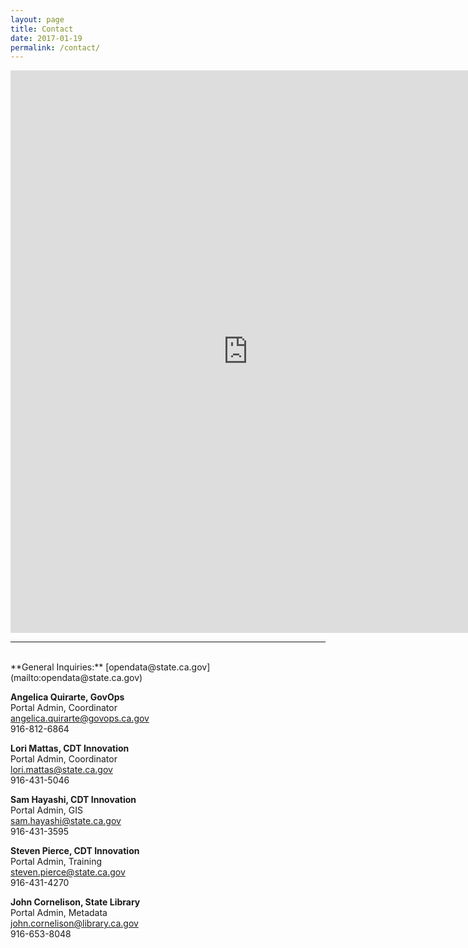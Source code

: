 ```yaml
---
layout: page
title: Contact
date: 2017-01-19
permalink: /contact/
---
```


<iframe src="https://docs.google.com/forms/d/e/1FAIpQLScFDIQ-H9AFoRiMSbZDUonY16whAMXSYmwGljfPS6JPQsPsTQ/viewform?embedded=true" width="760" height="900" frameborder="0" marginheight="0" marginwidth="0">Loading...</iframe>

---
<br>
**General Inquiries:** [opendata@state.ca.gov](mailto:opendata@state.ca.gov)

**Angelica Quirarte, GovOps**  
Portal Admin, Coordinator  
angelica.quirarte@govops.ca.gov  
916-812-6864  

**Lori Mattas, CDT Innovation**  
Portal Admin, Coordinator  
lori.mattas@state.ca.gov  
916-431-5046 

**Sam Hayashi, CDT Innovation**  
Portal Admin, GIS  
sam.hayashi@state.ca.gov  
916-431-3595  

**Steven Pierce, CDT Innovation**  
Portal Admin, Training  
steven.pierce@state.ca.gov  
916-431-4270  

**John Cornelison, State Library**  
Portal Admin, Metadata  
john.cornelison@library.ca.gov  
916-653-8048  
